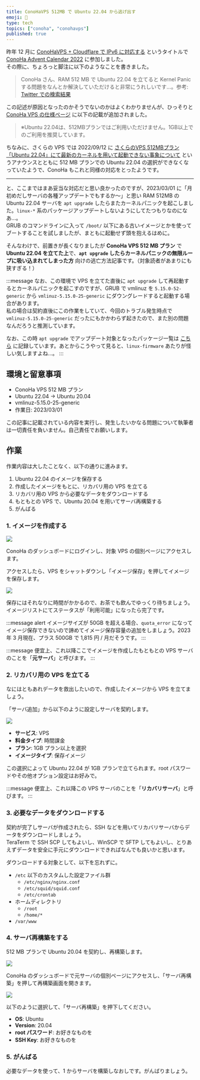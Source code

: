 ```yaml
---
title: ConoHaVPS 512MB で Ubuntu 22.04 から逃げ出す
emoji: 💨
type: tech
topics: ["conoha", "conohavps"]
published: true
---
```


昨年 12 月に [ConoHaVPS + Cloudflare で IPv6 に対応する](https://zenn.dev/book000/articles/conohavps-cloudflare-ipv6) というタイトルで [ConoHa Advent Calendar 2022](https://qiita.com/advent-calendar/2022/conoha) に参加しました。  
その際に、ちょろっと脚注に以下のようなことを書きました。

> ConoHa さん、RAM 512 MB で Ubuntu 22.04 を立てると Kernel Panic する問題をなんとか解決していただけると非常にうれしいです…。参考: [Twitter での検索結果](https://twitter.com/search?q=512MB%20ConoHa%20Ubuntu&src=typed_query&f=live)

この記述が原因となったのかそうでないのかはよくわかりませんが、ひっそりと [ConoHa VPS の仕様ページ](https://www.conoha.jp/vps/pricing/) に以下の記載が追加されました。

> ※Ubuntu 22.04は、512MBプランではご利用いただけません。1GB以上でのご利用を推奨しています。

ちなみに、さくらの VPS では 2022/09/12 に [さくらのVPS 512MBプラン「Ubuntu 22.04」にて最新のカーネルを用いて起動できない事象について](https://vps.sakura.ad.jp/news/vps-os-ubuntu22_04-kerneltrouble/) というアナウンスとともに 512 MB プランでの Ubuntu 22.04 の選択ができなくなっていたようで、ConoHa もこれと同様の対応をとったようです。

---

と、ここまではまあ妥当な対応だと思い良かったのですが、2023/03/01 に「月初めだしサーバの各種アップデートでもするか〜」と思い RAM 512MB の Ubuntu 22.04 サーバを `apt upgrade` したらまたカーネルパニックを起こしました。`linux-*` 系のパッケージアップデートしないようにしてたつもりなのになあ…。  
GRUB のコマンドラインに入って `/boot/` 以下にある古いイメージとかを使ってブートすることを試しましたが、まともに起動せず頭を抱えるはめに。

そんなわけで、前置きが長くなりましたが **ConoHa VPS 512 MB プラン** で **Ubuntu 22.04 を立てた上**で、**`apt upgrade` したらカーネルパニックの無限ループに吸い込まれてしまった方** 向けの逃亡方法記事です。（対象読者があまりにも狭すぎる！）

:::message
なお、この環境で VPS を立てた直後に `apt upgrade` して再起動するとカーネルパニックを起こすのですが、GRUB で vmlinuz を `5.15.0-52-generic` から `vmlinuz-5.15.0-25-generic` にダウングレードすると起動する場合があります。  
私の場合は契約直後にこの作業をしていて、今回のトラブル発生時点で `vmlinuz-5.15.0-25-generic` だったにもかかわらず起きたので、また別の問題なんだろうと推測しています。

なお、この時 `apt upgrade` でアップデート対象となったパッケージ一覧は [こちら](https://github.com/book000/book000/issues/6#issuecomment-1449279306) に記録しています。あとからこうやって見ると、`linux-firmware` あたりが怪しい気しますよね…。
:::

## 環境と留意事項

- ConoHa VPS 512 MB プラン
- Ubuntu 22.04 → Ubuntu 20.04
- vmlinuz-5.15.0-25-generic
- 作業日: 2023/03/01

この記事に記載されている内容を実行し、発生したいかなる問題について執筆者は一切責任を負いません。自己責任でお願いします。

## 作業

作業内容は大したことなく、以下の通りに進みます。

1. Ubuntu 22.04 のイメージを保存する
2. 作成したイメージをもとに、リカバリ用の VPS を立てる
3. リカバリ用の VPS から必要なデータをダウンロードする
4. もともとの VPS で、Ubuntu 20.04 を用いてサーバ再構築する
5. がんばる

### 1. イメージを作成する

![](https://storage.googleapis.com/zenn-user-upload/2435a9058f9a-20230303.png)

ConoHa のダッシュボードにログインし、対象 VPS の個別ページにアクセスします。

アクセスしたら、VPS をシャットダウンし「イメージ保存」を押してイメージを保存します。

![](https://storage.googleapis.com/zenn-user-upload/cd20cb8a9f32-20230303.png)

保存にはそれなりに時間がかかるので、お茶でも飲んでゆっくり待ちましょう。イメージリストにてステータスが「利用可能」になったら完了です。

:::message alert
イメージサイズが 50GB を超える場合、`quota_error` になってイメージ保存できないので諦めてイメージ保存容量の追加をしましょう。2023 年 3 月現在、プラス 500GB で 1,815 円 / 月だそうです。
:::

:::message
便宜上、これ以降ここでイメージを作成したもともとの VPS サーバのことを「**元サーバ**」と呼びます。
:::

### 2. リカバリ用の VPS を立てる

なにはともあれデータを救出したいので、作成したイメージから VPS を立てましょう。

「サーバ追加」から以下のように設定しサーバを契約します。

![](https://storage.googleapis.com/zenn-user-upload/d87e65764039-20230303.png)

- **サービス**: VPS
- **料金タイプ**: 時間課金
- **プラン**: 1GB プラン以上を選択
- **イメージタイプ**: 保存イメージ

この選択によって Ubuntu 22.04 が 1GB プランで立てられます。root パスワードやその他オプション設定はお好みで。

:::message
便宜上、これ以降この VPS サーバのことを「**リカバリサーバ**」と呼びます。
:::

### 3. 必要なデータをダウンロードする

契約が完了しサーバが作成されたら、SSH などを用いてリカバリサーバからデータをダウンロードしましょう。  
TeraTerm で SSH SCP してもよいし、WinSCP で SFTP してもよいし、とりあえずデータを安全に手元にダウンロードできればなんでも良いかと思います。

ダウンロードする対象として、以下を忘れずに。

- `/etc` 以下のカスタムした設定ファイル群
  - `/etc/nginx/nginx.conf`
  - `/etc/squid/squid.conf`
  - `/etc/crontab`
- ホームディレクトリ
  - `/root`
  - `/home/*`
- `/var/www`

### 4. サーバ再構築をする

512 MB プランで Ubuntu 20.04 を契約し、再構築します。

![](https://storage.googleapis.com/zenn-user-upload/ea1b1c19c94c-20230303.png)

ConoHa のダッシュボードで元サーバの個別ページにアクセスし、「サーバ再構築」を押して再構築画面を開きます。

![](https://storage.googleapis.com/zenn-user-upload/4a5b6d2b8fe1-20230303.png)

以下のように選択して、「サーバ再構築」を押下してください。

- **OS**: Ubuntu
- **Version**: 20.04
- **root パスワード**: お好きなものを
- **SSH Key**: お好きなものを

### 5. がんばる

必要なデータを使って、1 からサーバを構築しなおしです。がんばりましょう。
